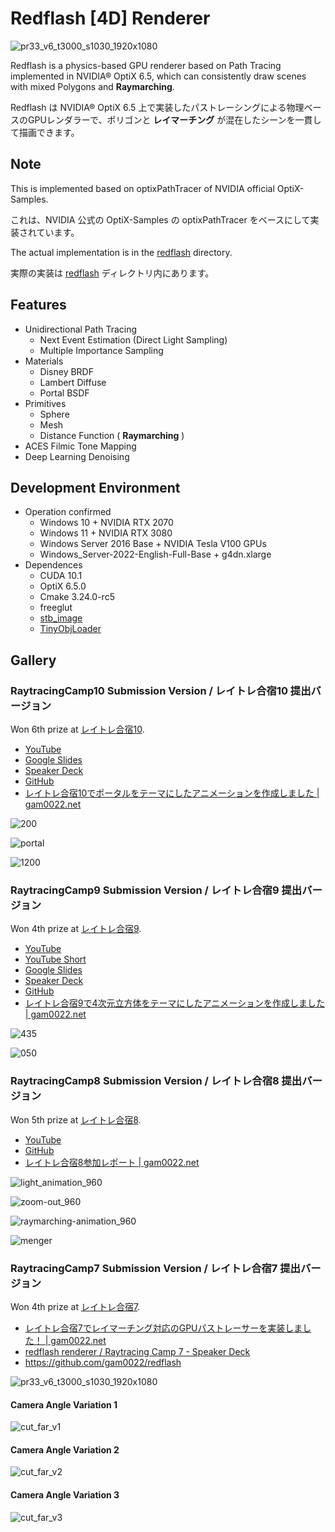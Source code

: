# Redflash [4D] Renderer

![pr33_v6_t3000_s1030_1920x1080](https://user-images.githubusercontent.com/759115/64941257-1549c080-d8a1-11e9-9cc6-a145bdaed7d8.png)

Redflash is a physics-based GPU renderer based on Path Tracing implemented in NVIDIA® OptiX 6.5, which can consistently draw scenes with mixed Polygons and **Raymarching**.

Redflash は NVIDIA® OptiX 6.5 上で実装したパストレーシングによる物理ベースのGPUレンダラーで、ポリゴンと **レイマーチング** が混在したシーンを一貫して描画できます。

## Note

This is implemented based on optixPathTracer of NVIDIA official OptiX-Samples.

これは、NVIDIA 公式の OptiX-Samples の optixPathTracer をベースにして実装されています。

The actual implementation is in the [redflash](https://github.com/gam0022/redflash/tree/master/redflash) directory.

実際の実装は [redflash](https://github.com/gam0022/redflash/tree/master/redflash) ディレクトリ内にあります。

## Features

- Unidirectional Path Tracing
  - Next Event Estimation (Direct Light Sampling)
  - Multiple Importance Sampling
- Materials
  - Disney BRDF
  - Lambert Diffuse
  - Portal BSDF
- Primitives
  - Sphere
  - Mesh
  - Distance Function ( **Raymarching** )
- ACES Filmic Tone Mapping
- Deep Learning Denoising

## Development Environment

- Operation confirmed
  - Windows 10 + NVIDIA RTX 2070
  - Windows 11 + NVIDIA RTX 3080
  - Windows Server 2016 Base + NVIDIA Tesla V100 GPUs
  - Windows_Server-2022-English-Full-Base + g4dn.xlarge
- Dependences
  - CUDA 10.1
  - OptiX 6.5.0
  - Cmake 3.24.0-rc5
  - freeglut
  - [stb_image](https://github.com/nothings/stb/)
  - [TinyObjLoader](https://github.com/tinyobjloader/tinyobjloader)

## Gallery

### RaytracingCamp10 Submission Version / レイトレ合宿10 提出バージョン

Won 6th prize at [レイトレ合宿10](https://sites.google.com/view/rtcamp10).

- [YouTube](https://www.youtube.com/watch?v=AvjOInfFRh0)
- [Google Slides](https://docs.google.com/presentation/d/1IRcyHyze1QlRMq5KFJQLhltmN2310svw-IMybdgobKY/edit#slide=id.gbd0ef54b81_0_79)
- [Speaker Deck](https://speakerdeck.com/gam0022/rtcamp10)
- [GitHub](https://github.com/gam0022/redflash_rtcamp10)
- [レイトレ合宿10でポータルをテーマにしたアニメーションを作成しました | gam0022.net](https://gam0022.net/blog/2024/10/23/rtcamp10/)

![200](https://github.com/user-attachments/assets/8ba7290a-7e3b-4e2f-bfc0-241087fde153)

![portal](https://github.com/user-attachments/assets/11a87c72-334a-4074-b3c2-20bd1eace9e1)

![1200](https://github.com/user-attachments/assets/1944d431-1c33-4dbf-afd3-92f023f75624)


### RaytracingCamp9 Submission Version / レイトレ合宿9 提出バージョン

Won 4th prize at [レイトレ合宿9](https://sites.google.com/view/rtcamp9).

- [YouTube](https://www.youtube.com/watch?v=ohbv8_jCQtc)
- [YouTube Short](https://www.youtube.com/shorts/SgPbXt50Jw0)
- [Google Slides](https://docs.google.com/presentation/d/1f05HU58XD2w_71CJOdiEqOsBI8L2TYRTMndNT9MPqpI/edit#slide=id.gbd0ef54b81_0_79)
- [Speaker Deck](https://speakerdeck.com/gam0022/rtcamp9)
- [GitHub](https://github.com/gam0022/redflash_rtcamp9)
- [レイトレ合宿9で4次元立方体をテーマにしたアニメーションを作成しました | gam0022.net](https://gam0022.net/blog/2023/09/20/rtcamp9/)

![435](https://github.com/gam0022/redflash_rtcamp9/assets/759115/133b831e-9876-4866-af02-09d2aa963f27)

![050](https://github.com/gam0022/redflash_rtcamp9/assets/759115/b57df7f9-ce0d-4b9a-9122-276144f6b741)

### RaytracingCamp8 Submission Version / レイトレ合宿8 提出バージョン

Won 5th prize at [レイトレ合宿8](https://sites.google.com/view/raytracingcamp8/).

- [YouTube](https://www.youtube.com/watch?v=c7JqEpaR658)
- [GitHub](https://github.com/gam0022/redflash_rtcamp8)
- [レイトレ合宿8参加レポート | gam0022.net](https://gam0022.net/blog/2022/10/17/rtcamp8/)

![light_animation_960](https://user-images.githubusercontent.com/759115/196082478-7956c4f1-b433-49e5-87f8-38e2db83843c.gif)

![zoom-out_960](https://user-images.githubusercontent.com/759115/196172482-8bf54473-6e84-4e36-b167-b3c665d29761.gif)

![raymarching-animation_960](https://user-images.githubusercontent.com/759115/196082497-03638681-b194-43c2-b8e1-32fd8b1cf823.gif)

![menger](https://user-images.githubusercontent.com/759115/196082998-f5fba5ec-21e9-4ae9-a4e2-5cf18127f081.gif)


<!--
![menger_960](https://gam0022.net/images/posts/2022-09-26-rtcamp8/menger_960.gif)
-->


### RaytracingCamp7 Submission Version / レイトレ合宿7 提出バージョン

Won 4th prize at [レイトレ合宿7](https://sites.google.com/site/raytracingcamp7/).

- [レイトレ合宿7でレイマーチング対応のGPUパストレーサーを実装しました！ | gam0022.net](https://gam0022.net/blog/2019/09/18/rtcamp7/)
- [redflash renderer / Raytracing Camp 7 - Speaker Deck](https://speakerdeck.com/gam0022/raytracing-camp-7)
- https://github.com/gam0022/redflash

![pr33_v6_t3000_s1030_1920x1080](https://user-images.githubusercontent.com/759115/64941257-1549c080-d8a1-11e9-9cc6-a145bdaed7d8.png)

#### Camera Angle Variation 1
![cut_far_v1](https://user-images.githubusercontent.com/759115/64941285-272b6380-d8a1-11e9-943c-7bf38f5e9538.png)

#### Camera Angle Variation 2

![cut_far_v2](https://user-images.githubusercontent.com/759115/64941286-2a265400-d8a1-11e9-84a4-245cfe70fed1.png)

#### Camera Angle Variation 3

![cut_far_v3](https://user-images.githubusercontent.com/759115/64941288-2b578100-d8a1-11e9-9494-8395a5310c6f.png)
